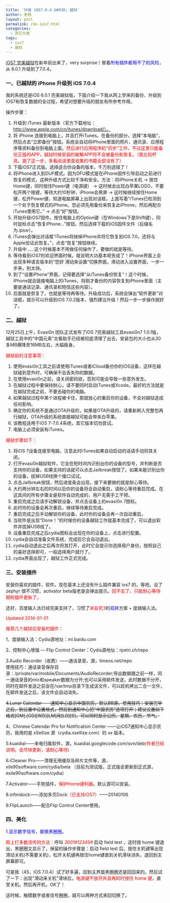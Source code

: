 ```yaml
---
title: '升级 iOS7.0.4 &#038; 越狱'
author: 老杨
layout: post
permalink: /do-ios7.html
categories:
  - 其它分类
tags:
  - ios7
  - 越狱
---
```

<a href="/ios-7-untethered-jailbreak.html" target="_blank">iOS7 完美越狱</a>在新年前出来了，very surprise！冒着<span style="color: #0000ff;">所有插件都用不了的风险</span>，从 6.0.1 升级到了7.0.4。  


### 一、已越狱的 iPhone 升级到 iOS 7.0.4

我的系统还是iOS 6.0.1 完美越狱版，下面介绍一下我从网上学来的备份、升级到iOS7和恢复数据的全过程，希望对想要升级的朋友有所参考作用。

操作步骤：

  1. 升级到 iTunes 最新版本（官方下载地址：http://www.apple.com/cn/itunes/download/）。
  2. 将 iPhone 连接到电脑上，并且打开iTunes。在备份的部分，选择“本电脑”，然后点击“立即备份”按钮。系统会自动将iPhone里面的照片、通讯录、应用程序等资料备份到电脑上面。<span style="color: #ff0000;">然后进行应用程序的“同步”工作，不过这里只能备份正版的APP，越狱时候安装的破解APP将不会被备份和恢复。（我比较杯具，漏了这一步，多看阅读里面收集的书籍全部没有了）</span>
  3. 下载iOS7正式版。选择适合你设备的版本，千万别选错了！
  4. 将iPhone进入到DUF模式。因为DFU模式是在iPhone固件引导启动之前进行恢复的模式，这种升级方式比较干净和安全。方法：将iPhone关机 → 按住Home键，同时按住Power键（电源键） → 这时候会出现白苹果LOGO，不要松开两个按键，等待大约10秒钟，iPhone会黑屏 → 这时候继续按住Home键，松开Power键，知道电脑屏幕上出现对话框，上面写着“iTunes已检测到一个处于恢复模式的iPhone。您必须先用备份来恢复此iPhone，然后再配合iTunes使用它。” → 点击“好”按钮。
  5. 开始升级iOS7固件。按住电脑上的Option键（在Windows下是Shift键），同时鼠标点击“恢复iPhone...”按钮。然后选择下载的iOS固件文件（后缀名为.ipsw）。
  6. iTunes会弹出对话框“iTunes将抹掉iPhone并将它恢复到iOS 7.0，还将与Apple验证此恢复。”，点击“恢复”按钮继续。
  7. 升级中……这个时候基本不用做任何操作了，要做的就是等待。
  8. 等待看到iOS7的欢迎界面时候，就说明大功基本呢告成了！iPhone界面上会出现多种语言版本的“您好 滑动来设置”切换界面。滑动进入设置界面，一步一步来，别太快。
  9. 到了“设置iPhone”界面，记得要选择“从iTunes备份恢复”！这个时候，iPhone就会链接电脑上的iTunes，将刚才备份的内容恢复到iPhone里面（主要是通话记录、通讯录和短信这些内容）。
 10. 后面就是恢复了，也就是等待再等待。升级成功后，系统会弹出“软件更新”对话框，提示可以升级到iOS 7.0.2版本，强烈建议升级！然后一步一步操作就好了。

### 二、越狱

12月25日上午，Evasi0n 团队正式发布了iOS 7完美越狱工具evasi0n7 1.0.1版，越狱工具中的“中国元素”太极助手已经被彻底清理了出去，安装包的大小也从30多MB爆降至16MB左右，大幅瘦身。

<span style="color: #ff0000;">越狱前的注意事项：</span>

  1. 使用evasi0n工具之前请使用iTunes或者iCloud备份你的iOS设备，这样在越狱碰到意外时，可确保不会丢失你的数据。
  2. 在使用evasi0n之前，请关闭密码锁，否则可能会导致一些意外发生。
  3. 在越狱过程中要保持耐心，请不要同时启动iTunes或Xcode。最好的方法就是在越狱完成之前，不要去碰你的电脑。
  4. 如果越狱过程中某个进程被卡住，那就放心的重启你的设备，不会对越狱造成任何影响。
  5. 确定你的系统不是通过OTA升级的，如果是OTA升级的，请重新刷入完整包再行越狱，OTA升级的系统直接越狱可能会带来白苹果。
  6. 该教程适用于iOS 7-7.0.4系统，其它版本切勿尝试。
  7. 电脑上必须安装有iTunes。

<span style="color: #ff0000;">越狱步骤如下：</span>

  1. 将iOS 7设备连接至电脑，注意此时iTunes如果自动启动的话请手动将其关闭。
  2. 打开evasi0n越狱软件，它会在短时间内识别出你的设备的型号，并判断是否支持你的设备，如果支持的话就可以点击Jailbreak按钮了。如果未能识别出你的设备，拔掉USB线换个接口试试。
  3. 点击Jailbreak按钮，然后进度条会出现，接下来要做的就是耐心等待。
  4. 大约两分钟左右的时间以后你的设备将会自动重启，请耐心等待重启完成。在这其间的所有步骤全是软件自动完成的，用户无需手工干预。
  5. 重启完成之后请手动解锁设备，并点击设备上的evasi0n 7图标。
  6. 此时你的设备会再次重启，继续等待重启完成。
  7. 重启完成之后手动解锁你的设备，此时你的设备会再一次自动重启。
  8. 当软件是出现“Done！”的时候你的设备越狱工作就基本完成了，可以退出软件并拔掉USB线了。
  9. 设备重启完成之后cydia图标会出现在你的设备上，点击进行配置。
 10. cydia会自动准备文件系统，完成后它会自动退出。
 11. cydia自动退出之后再次将其打开，此时它会提示你选择用户身份，按照自己的喜好选择即可，一般选择用户就行了。
 12. cydia界面出现了，越狱工作正式完成。

### 三、安装插件

安装你喜欢的插件、软件。现在基本上还没有什么插件兼容 ios7 的，等吧。没了 zephyr 很不习惯，activator beta版老是会弹出提示。<span style="color: #ff0000;">回不去了，只能耐心等待期盼插件更新了。</span>

还好，百度输入法已经完美支持了，习惯了<span style="color: #ff0000;">米旮旯3</span>的<span style="color: #0000ff;">双拼</span>方案 + 度娘输入法。

<span style="color: #ff0000;">Updated 2014-01-01</span>

<span style="color: #ff0000;">推荐几个越狱后安装的插件：</span>

1、度娘输入法：Cydia源地址：mi.baidu.com

2、控制中心增强 — Flip Control Center：Cydia源地址：rpetri.ch/repo

3.Audio Recorder（收费）——通话录音，源，limeos.net/repo  
使用技巧：通话录音保存目录：/private/var/mobile/Documents/AudioRecorder;导出数据跟之前一样，同一通话录音的mic和speaker数据为分开;也可以采用邮件发送，此时数据不分开，同时在邮件发送之前会在/var/tmp目录下生成该文件，可以趁机拷出二合一文件，在邮件发送之后，该文件会自动消失。

<del datetime="2014-01-07T06:44:19+00:00">4.Lunar Calendar——通知中心显示中国农历，默认BB源，使用技巧：安装完毕之后，到设置中设置格式，然后到通知中心把“中国农历”选项打开；建议设置如下格式[GM].[GD][WD][LM]月[LD][S]，可以同时显示公历、星期、农历、节气。</del>

4、Chinese Calendar Pro for Notification Center ——让iOS7通知中心显示农历，我用的是 xSellize 源（cydia.xsellize.com）的 xx 版本。

5.kuaidial——来电归属软件，源，kuaidial.googlecode.com/svn/deb<span style="color: #ff0000;">(作者已经说明，会尽快更新，请耐心等待)</span>

6.iCleaner Pro——清理无用缓存及碎片文件等，源，xile90software.com/cydia/beta （目前为测试版，正式版会更新到正式源，exile90software.com/cydia）

7.Activator——手势插件，<span style="color: #ff0000;">保护Home键利器</span>。默认源可以安装。

8.infinidock——添加多页Dock<span style="color: #ff0000;">（已支持iOS7）</span>——20140106

9.FlipLaunch——配合Flip Control Center使用。

### 四、美化

<span style="color: #0000ff;">1.显示数字信号，替换黑圈圈。</span>

<span style="color: #ff0000;">网上打多数流传的方法：</span>呼叫 <span style="color: #ff0000;">*3001#12345#*</span> 启动 field test ，这时按 home 键退出，黑圈圈又显示了，保留的操作步骤是：启动 field test 后，按住关机键等出现滑动关机(不需要关机)，松开关机键再按住home键直到关机滑块消失，退回到主屏幕即可。

可是我（4S，iOS 7.0.4）试了好多遍，回到主界面黑圈圈还是回回来的。然后试了一下：出现"滑动来关机"滑块后，<span style="color: #ff0000;">电源键不放开并且再同时按住 home 键</span>，直至关机。然后再开机，OK了！

这时候，触摸数字或者信号圈圈，就可以两种方式来回切换了。